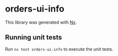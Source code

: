 # orders-ui-info

This library was generated with [Nx](https://nx.dev).

## Running unit tests

Run `nx test orders-ui-info` to execute the unit tests.
